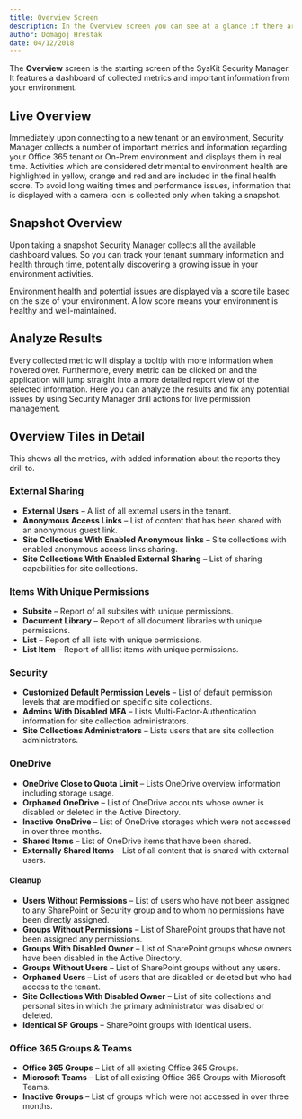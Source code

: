 ```yaml
---
title: Overview Screen
description: In the Overview screen you can see at a glance if there are any potential issues in your environment.
author: Domagoj Hrestak
date: 04/12/2018
---
```


The __Overview__ screen is the starting screen of the SysKit Security Manager. It features a dashboard of collected metrics and important information from your environment.

## Live Overview
Immediately upon connecting to a new tenant or an environment, Security Manager collects a number of important metrics and information regarding your Office 365 tenant or On-Prem environment and displays them in real time. Activities which are considered detrimental to environment health are highlighted in yellow, orange and red and are included in the final health score. To avoid long waiting times and performance issues, information that is displayed with a camera icon is collected only when taking a snapshot.

## Snapshot Overview
Upon taking a snapshot Security Manager collects all the available dashboard values. So you can track your tenant summary information and health through time, potentially discovering a growing issue in your environment activities.

Environment health and potential issues are displayed via a score tile based on the size of your environment. A low score means your environment is healthy and well-maintained.

## Analyze Results
Every collected metric will display a tooltip with more information when hovered over. Furthermore, every metric can be clicked on and the application will jump straight into a more detailed report view of the selected information. Here you can analyze the results and fix any potential issues by using Security Manager drill actions for live permission management.

## Overview Tiles in Detail
This shows all the metrics, with added information about the reports they drill to.
### External Sharing
* __External Users__ – A list of all external users in the tenant.
* __Anonymous Access Links__ – List of content that has been shared with an anonymous guest link.
* __Site Collections With Enabled Anonymous links__ – Site collections with enabled anonymous access links sharing.
* __Site Collections With Enabled External Sharing__ – List of sharing capabilities for site collections.
### Items With Unique Permissions
* __Subsite__ – Report of all subsites with unique permissions.
* __Document Library__ – Report of all document libraries with unique permissions.
* __List__ – Report of all lists with unique permissions.
* __List Item__ – Report of all list items with unique permissions.
### Security
* __Customized Default Permission Levels__ – List of default permission levels that are modified on specific site collections.
* __Admins With Disabled MFA__ – Lists Multi-Factor-Authentication information for site collection administrators.
* __Site Collections Administrators__ – Lists users that are site collection administrators.
### OneDrive
* __OneDrive Close to Quota Limit__ – Lists OneDrive overview information including storage usage.
* __Orphaned OneDrive__ – List of OneDrive accounts whose owner is disabled or deleted in the Active Directory.
* __Inactive OneDrive__ – List of OneDrive storages which were not accessed in over three months.
* __Shared Items__ – List of OneDrive items that have been shared.
* __Externally Shared Items__ – List of all content that is shared with external users.
#### Cleanup
* __Users Without Permissions__ – List of users who have not been assigned to any SharePoint or Security group and to whom no permissions have been directly assigned.
* __Groups Without Permissions__ – List of SharePoint groups that have not been assigned any permissions.
* __Groups With Disabled Owner__ – List of SharePoint groups whose owners have been disabled in the Active Directory.
* __Groups Without Users__ – List of SharePoint groups without any users.
* __Orphaned Users__ – List of users that are disabled or deleted but who had access to the tenant.
* __Site Collections With Disabled Owner__ – List of site collections and personal sites in which the primary administrator was disabled or deleted.
* __Identical SP Groups__ – SharePoint groups with identical users.
### Office 365 Groups & Teams
* __Office 365 Groups__ – List of all existing Office 365 Groups.
* __Microsoft Teams__ – List of all existing Office 365 Groups with Microsoft Teams.
* __Inactive Groups__ – List of groups which were not accessed in over three months.

